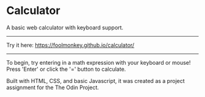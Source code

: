 # Calculator
A basic web calculator with keyboard support.

--------
Try it here: https://foolmonkey.github.io/calculator/

----
To begin, try entering in a math expression with your keyboard or mouse! Press 'Enter' or click the '=' button to calculate.

Built with HTML, CSS, and basic Javascript, it was created as a project assignment for the The Odin Project.


